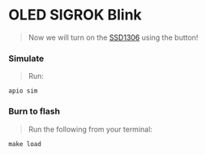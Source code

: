 # OLED SIGROK Blink

> Now we will turn on the [SSD1306](https://cdn-shop.adafruit.com/datasheets/SSD1306.pdf) using the button!

### Simulate

> Run:
```
apio sim
```

### Burn to flash

> Run the following from your terminal:

```
make load
```